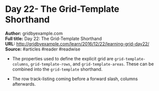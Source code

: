 # Day 22- The Grid-Template Shorthand

**Author:** gridbyexample.com  
**Full title:** Day 22: The Grid-Template Shorthand  
**URL:** http://gridbyexample.com/learn/2016/12/22/learning-grid-day22/  
**Source:** #articles #reader #readwise

- The properties used to define the explicit grid are `grid-template-columns`, `grid-template-rows`, and `grid-template-areas`. These can be combined into the `grid-template` shorthand. 
   
- The row track-listing coming before a forward slash, columns afterwards. 
   

